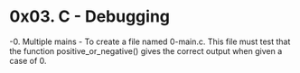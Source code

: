 # 0x03. C - Debugging
-0. Multiple mains - To create a file named 0-main.c. This file must test that the function positive_or_negative() gives the correct output when given a case of 0.

